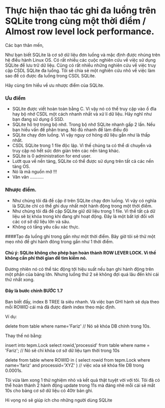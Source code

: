 # Thực hiện thao tác ghi đa luồng trên SQLite trong cùng một thời điểm / Almost row level lock performance.

Các bạn thân mến,

Như bạn biết SQLite là cơ sở dữ liệu đơn luồng và mặc định được nhúng trên hệ điều hành Linux OS. Có rất nhiều các cuộc nghiên cứu về việc sử dụng SQLite để lưu trữ dữ liệu. Cũng có rất nhiều những nghiên cứu về việc truy cập CSDL SQLite đa luồng. Tôi sẽ chia sẻ một nghiên cứu nhỏ về việc làm sao để có được đa luồng trong CSDL SQLite.

Hãy cùng tìm hiểu về ưu nhược điểm của SQLite.

### Ưu điểm

* SQLite được viết hoàn toàn bằng C. Vì vậy nó có thể truy cập vào ổ đĩa hay bộ nhớ CSDL một cách nhanh nhất và xử lí dữ liệu. Hãy nghĩ như bạn đang sử dụng ổ SSD.
* SQLite hỗ trợ trong bộ nhớ. Trong bộ nhớ SQLite nhanh gấp 2 lần. Nếu bạn hiểu vấn đề phân trang. Nó đủ nhanh để làm điều đó
* SQLite chạy đơn luồng. Vì vậy nguy cơ hỏng dữ liệu gần như là thấp nhất.
* CSDL SQLite trong 1 file độc lập. Vì thế chúng ta có thể di chuyển và truy cập nó hết sức đơn giản trên các nền tảng khác.
* SQLite is 0 administration for end user. 
* Lướt qua về nền tảng, SQLite có thể được sử dụng trên tất cả các nền tảng OS.
* Nó là mã nguồn mở !!!
* Vân vân ………..

### Nhược điểm.
* Như chúng tôi đã đề cập ở trên SQLite chạy đơn luồng. Vì vậy có nghĩa là SQLite chỉ có thể ghi duy nhất một hành động trong một thời điểm.
* Như chúng tôi đã đề cập SQLite giữ dữ liệu trong 1 file. Vì thế tất cả dữ liệu sẽ bị khóa trong khi đang ghi hoạt động. Đây là một bất lợi đối với các cơ sở dữ liệu lớn và sâu.
* Không có tầng yêu cầu xác thực.

####Tạo đa luồng ghi trong gần như một thời điểm.
Bây giờ tôi sẽ thử một mẹo nhỏ để ghi hành đông trong gần như 1 thời điểm.
#### Chú ý: SQLite không cho phép bạn hoàn thành ROW LEVER LOCK. Vì thế không cần phí thời gian để tìm kiếm nó.



Đương nhiên nó có thể tác động tới hiệu suất nếu bạn ghi hành động trên một phần của bảng lớn. Nhưng luồng thứ 2 sẽ không đợi quá lâu đến khi cái thứ nhất xong.



#### Đây là bước chính BƯỚC 1.7

Ban biết đấy, index B TREE là siêu nhanh. Và việc bạn GHI hành sẽ dựa theo mỗi ROWID cái mà đã được đánh index theo mặc định.

Ví dụ:

delete from table where name='Fariz' // Nó sẽ khóa DB chính trong 10s.

Thay thế nó bằng:

insert into tepm.Lock select rowid,'processid' from table where name = 'Fariz'; // Nó sẽ chỉ khóa cơ sở dữ liệu tạm thời trong 10s

delete from table where ROWID in ( select rowid from tepm.Lock where name='fariz' and processid='XYZ' ) // việc xóa sẽ khóa file DB trong 0.0001s.

Tôi vừa làm xong 1 thử nghiệm nhỏ và kết quả thật tuyệt vời với tôi. Tôi đã có thể hoàn thành 2 hành động update trong 11s mà đáng nhẽ mỗi cái sẽ mất 10s cho bảng cơ sở dữ liệu có 40tr bản ghi.

Hi vọng nó sẽ giúp ích cho những người dùng SQLite